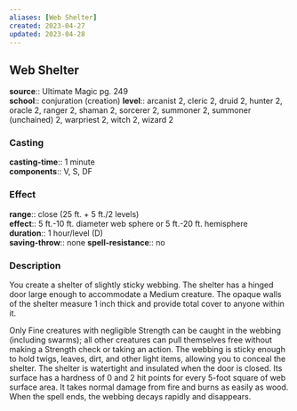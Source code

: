 ```yaml
---
aliases: [Web Shelter]
created: 2023-04-27
updated: 2023-04-28
---
```


## Web Shelter

**source**:: Ultimate Magic pg. 249  
**school**:: conjuration (creation)
**level**:: arcanist 2, cleric 2, druid 2, hunter 2, oracle 2, ranger 2, shaman 2, sorcerer 2, summoner 2, summoner (unchained) 2, warpriest 2, witch 2, wizard 2

### Casting

**casting-time**:: 1 minute  
**components**:: V, S, DF

### Effect

**range**:: close (25 ft. + 5 ft./2 levels)  
**effect**:: 5 ft.-10 ft. diameter web sphere or 5 ft.-20 ft. hemisphere  
**duration**:: 1 hour/level (D)  
**saving-throw**:: none
**spell-resistance**:: no

### Description

You create a shelter of slightly sticky webbing. The shelter has a hinged door large enough to accommodate a Medium creature. The opaque walls of the shelter measure 1 inch thick and provide total cover to anyone within it.  
  
Only Fine creatures with negligible Strength can be caught in the webbing (including swarms); all other creatures can pull themselves free without making a Strength check or taking an action. The webbing is sticky enough to hold twigs, leaves, dirt, and other light items, allowing you to conceal the shelter. The shelter is watertight and insulated when the door is closed. Its surface has a hardness of 0 and 2 hit points for every 5-foot square of web surface area. It takes normal damage from fire and burns as easily as wood. When the spell ends, the webbing decays rapidly and disappears.
